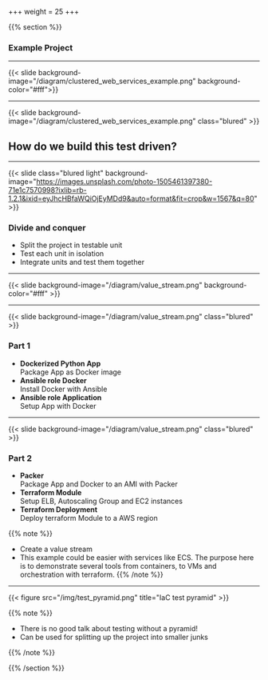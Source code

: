 +++
weight = 25
+++

{{% section %}}

### Example Project

---

{{< slide background-image="/diagram/clustered_web_services_example.png" background-color="#fff">}}

---

{{< slide background-image="/diagram/clustered_web_services_example.png" class="blured" >}}

## How do we build this test driven?

---

{{< slide class="blured light" background-image="https://images.unsplash.com/photo-1505461397380-71e1c7570998?ixlib=rb-1.2.1&ixid=eyJhcHBfaWQiOjEyMDd9&auto=format&fit=crop&w=1567&q=80"  >}}

### Divide and conquer

- Split the project in testable unit
- Test each unit in isolation
- Integrate units and test them together

---

{{< slide background-image="/diagram/value_stream.png" background-color="#fff"  >}}

---

{{< slide background-image="/diagram/value_stream.png" class="blured" >}}

### Part 1

- **Dockerized Python App**<br>Package App as Docker image
- **Ansible role Docker**<br>Install Docker with Ansible
- **Ansible role Application**<br>Setup App with Docker

---

{{< slide background-image="/diagram/value_stream.png" class="blured" >}}

### Part 2

- **Packer**<br>Package App and Docker to an AMI with Packer
- **Terraform Module**<br>Setup ELB, Autoscaling Group and EC2 instances
- **Terraform Deployment**<br>Deploy terraform Module to a AWS region

{{% note %}}

- Create a value stream
- This example could be easier with services like ECS. The purpose here is to demonstrate several tools from containers, to VMs and orchestration with terraform.
  {{% /note %}}

---

{{< figure src="/img/test_pyramid.png" title="IaC test pyramid" >}}

{{% note %}}

- There is no good talk about testing without a pyramid!
- Can be used for splitting up the project into smaller junks

{{% /note %}}

{{% /section %}}
